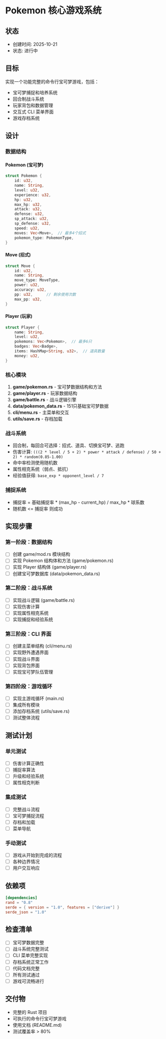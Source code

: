 # Pokemon 核心游戏系统

## 状态
- 创建时间: 2025-10-21
- 状态: 进行中

## 目标

实现一个功能完整的命令行宝可梦游戏，包括：
- 宝可梦捕捉和培养系统
- 回合制战斗系统
- 玩家背包和数据管理
- 交互式 CLI 菜单界面
- 游戏存档系统

## 设计

### 数据结构

#### Pokemon (宝可梦)
```rust
struct Pokemon {
    id: u32,
    name: String,
    level: u32,
    experience: u32,
    hp: u32,
    max_hp: u32,
    attack: u32,
    defense: u32,
    sp_attack: u32,
    sp_defense: u32,
    speed: u32,
    moves: Vec<Move>,  // 最多4个招式
    pokemon_type: PokemonType,
}
```

#### Move (招式)
```rust
struct Move {
    id: u32,
    name: String,
    move_type: MoveType,
    power: u32,
    accuracy: u32,
    pp: u32,      // 剩余使用次数
    max_pp: u32,
}
```

#### Player (玩家)
```rust
struct Player {
    name: String,
    level: u32,
    pokemons: Vec<Pokemon>,  // 最多6只
    badges: Vec<Badge>,
    items: HashMap<String, u32>,  // 道具数量
    money: u32,
}
```

### 核心模块

1. **game/pokemon.rs** - 宝可梦数据结构和方法
2. **game/player.rs** - 玩家数据结构
3. **game/battle.rs** - 战斗逻辑引擎
4. **data/pokemon_data.rs** - 151只基础宝可梦数据
5. **cli/menu.rs** - 主菜单和交互
6. **utils/save.rs** - 存档加载

### 战斗系统

- 回合制，每回合可选择：招式、道具、切换宝可梦、逃跑
- 伤害计算: `(((2 * level / 5 + 2) * power * attack / defense) / 50 + 2) * random(0.85-1.00)`
- 命中率检测使用随机数
- 属性相克系统（弱点、抵抗）
- 经验值获得: `base_exp * opponent_level / 7`

### 捕捉系统

- 捕捉率 = 基础捕捉率 * (max_hp - current_hp) / max_hp * 球系数
- 随机数 <= 捕捉率 则成功

## 实现步骤

### 第一阶段：数据结构
- [ ] 创建 game/mod.rs 模块结构
- [ ] 实现 Pokemon 结构体和方法 (game/pokemon.rs)
- [ ] 实现 Player 结构体 (game/player.rs)
- [ ] 创建宝可梦数据库 (data/pokemon_data.rs)

### 第二阶段：战斗系统
- [ ] 实现战斗逻辑 (game/battle.rs)
- [ ] 实现伤害计算
- [ ] 实现属性相克系统
- [ ] 实现捕捉和经验系统

### 第三阶段：CLI 界面
- [ ] 创建主菜单结构 (cli/menu.rs)
- [ ] 实现野外遭遇界面
- [ ] 实现战斗界面
- [ ] 实现背包界面
- [ ] 实现宝可梦队伍管理

### 第四阶段：游戏循环
- [ ] 实现主游戏循环 (main.rs)
- [ ] 集成所有模块
- [ ] 添加存档系统 (utils/save.rs)
- [ ] 测试整体流程

## 测试计划

### 单元测试
- [ ] 伤害计算正确性
- [ ] 捕捉率算法
- [ ] 升级和经验系统
- [ ] 属性相克判断

### 集成测试
- [ ] 完整战斗流程
- [ ] 宝可梦捕捉流程
- [ ] 存档和加载
- [ ] 菜单导航

### 手动测试
- [ ] 游戏从开始到完成的流程
- [ ] 各种边界情况
- [ ] 用户交互响应

## 依赖项

```toml
[dependencies]
rand = "0.8"
serde = { version = "1.0", features = ["derive"] }
serde_json = "1.0"
```

## 检查清单

- [ ] 宝可梦数据完整
- [ ] 战斗系统完整测试
- [ ] CLI 菜单完整实现
- [ ] 存档系统正常工作
- [ ] 代码文档完整
- [ ] 所有测试通过
- [ ] 游戏可流畅进行

## 交付物

- 完整的 Rust 项目
- 可执行的命令行宝可梦游戏
- 使用文档 (README.md)
- 测试覆盖率 > 80%
